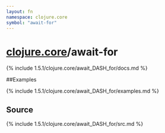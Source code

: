 ```yaml
---
layout: fn
namespace: clojure.core
symbol: "await-for"
---
```


# [clojure.core](../)/await-for

{% include 1.5.1/clojure.core/await_DASH_for/docs.md %}

##Examples

{% include 1.5.1/clojure.core/await_DASH_for/examples.md %}
## Source
{% include 1.5.1/clojure.core/await_DASH_for/src.md %}

